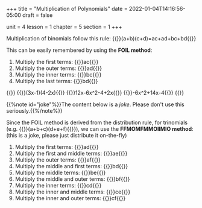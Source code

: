 +++
title = "Multiplication of Polynomials"
date = 2022-01-04T14:16:56-05:00
draft = false

unit = 4
lesson = 1
chapter = 5
section = 1
+++

Multiplication of binomials follow this rule:
{{<md>}}(a+b)(c+d)=ac+ad+bc+bd{{</md>}}

This can be easily remembered by using the **FOIL method**:
1. Multiply the first terms: {{<mi>}}ac{{</mi>}}
2. Multiply the outer terms: {{<mi>}}ad{{</mi>}}
3. Multiply the inner terms: {{<mi>}}bc{{</mi>}}
4. Multiply the last terms: {{<mi>}}bd{{</mi>}}

{{<eg id="a">}}
{{<md>}}(3x-1)(4-2x){{</md>}}
{{<md>}}12x-6x^2-4+2x{{</md>}}
{{<md>}}-6x^2+14x-4{{</md>}}
{{</eg>}}

{{%note id="joke"%}}The content below is a *joke*. Please don't use this seriously.{{%/note%}}

Since the FOIL method is derived from the distribution rule, for trinomials
(e.g. {{<mi>}}(a+b+c)(d+e+f){{</mi>}}),
we can use the **FFMOMFMMOIIMIO method**: (this is a joke, please just distribute it on-the-fly)
1. Multiply the first terms: {{<mi>}}ad{{</mi>}}
2. Multiply the first and middle terms: {{<mi>}}ae{{</mi>}}
3. Multiply the outer terms: {{<mi>}}af{{</mi>}}
1. Multiply the middle and first terms: {{<mi>}}bd{{</mi>}}
2. Multiply the middle terms: {{<mi>}}be{{</mi>}}
3. Multiply the middle and outer terms: {{<mi>}}bf{{</mi>}}
1. Multiply the inner terms: {{<mi>}}cd{{</mi>}}
2. Multiply the inner and middle terms: {{<mi>}}ce{{</mi>}}
3. Multiply the inner and outer terms: {{<mi>}}cf{{</mi>}}
